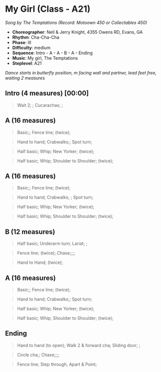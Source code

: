 # My Girl (Class - A21)
*Song by The Temptations (Record: Motoown 450 or Collectables 450)*

* **Choreographer**: Nell & Jerry Knight, 4355 Owens RD, Evans, GA
* **Rhythm**: Cha-Cha-Cha
* **Phase**: III
* **Difficulty**: medium
* **Sequence**: Intro - A - A - B - A - Ending
* **Music**: My girl, The Temptations
* **Steplevel**: A21

*Dance starts in butterfly position, m facing wall and partner, lead feet free, waiting 2 measures*

## Intro (4 measures) [00:00]

> Wait 2; ; Cucarachas; ;

## A (16 measures)

> Basic;; Fence line; (twice);

> Hand to hand; Crabwalks;; Spot turn;

> Half basic; Whip; New Yorker; (twice);

> Half basic; Whip; Shoulder to Shoulder; (twice);

## A (16 measures)

> Basic;; Fence line; (twice);

> Hand to hand; Crabwalks; ; Spot turn;

> Half basic; Whip; New Yorker; (twice);

> Half basic; Whip; Shoulder to Shoulder; (twice);

## B (12 measures)

> Half basic; Underarm turn; Lariat; ;

> Fence line; (twice); Chase;;;;

> Hand to Hand; (twice);

## A (16 measures)

> Basic;; Fence line; (twice);

> Hand to hand; Crabwalks;; Spot turn;

> Half basic; Whip; New Yorker; (twice);

> Half basic; Whip; Shoulder to Shoulder; (twice);

## Ending

> Hand to hand (to open); Walk 2 & forward cha; Sliding door; ;

> Circle cha;; Chase;;;;

> Fence line; Step through, Apart & Point;

<meta name="x:audio-file" content="t/Temptations/Temptations - My girl.MP3">